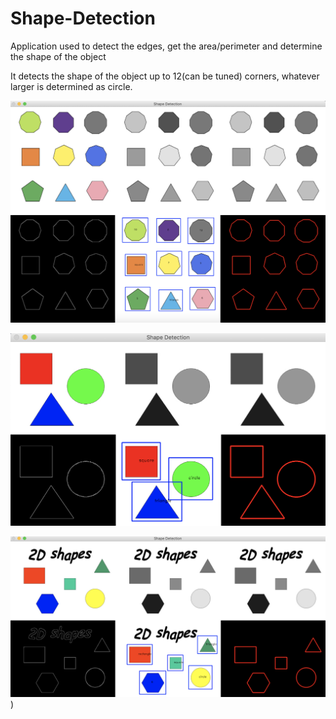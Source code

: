 # Shape-Detection
Application used to detect the edges, get the area/perimeter and determine the shape of the object

It detects the shape of the object up to 12(can be tuned) corners, whatever larger is determined as circle.

![scr1](/Resources/scr1.png)

![scr2](/Resources/scr2.png)

![scr3](/Resources/scr3.png))
